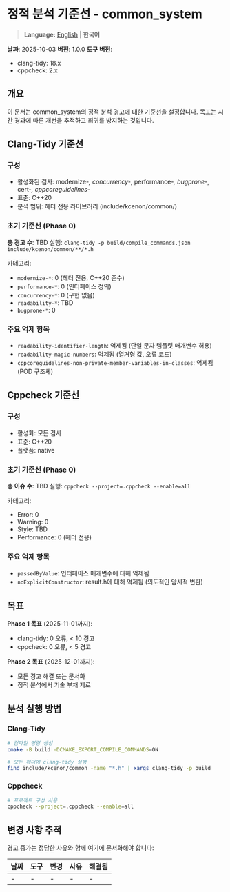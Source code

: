 # 정적 분석 기준선 - common_system

> **Language:** [English](STATIC_ANALYSIS_BASELINE.md) | **한국어**

**날짜**: 2025-10-03
**버전**: 1.0.0
**도구 버전**:
- clang-tidy: 18.x
- cppcheck: 2.x

## 개요

이 문서는 common_system의 정적 분석 경고에 대한 기준선을 설정합니다.
목표는 시간 경과에 따른 개선을 추적하고 회귀를 방지하는 것입니다.

## Clang-Tidy 기준선

### 구성
- 활성화된 검사: modernize-*, concurrency-*, performance-*, bugprone-*, cert-*, cppcoreguidelines-*
- 표준: C++20
- 분석 범위: 헤더 전용 라이브러리 (include/kcenon/common/)

### 초기 기준선 (Phase 0)

**총 경고 수**: TBD
실행: `clang-tidy -p build/compile_commands.json include/kcenon/common/**/*.h`

카테고리:
- `modernize-*`: 0 (헤더 전용, C++20 준수)
- `performance-*`: 0 (인터페이스 정의)
- `concurrency-*`: 0 (구현 없음)
- `readability-*`: TBD
- `bugprone-*`: 0

### 주요 억제 항목
- `readability-identifier-length`: 억제됨 (단일 문자 템플릿 매개변수 허용)
- `readability-magic-numbers`: 억제됨 (열거형 값, 오류 코드)
- `cppcoreguidelines-non-private-member-variables-in-classes`: 억제됨 (POD 구조체)

## Cppcheck 기준선

### 구성
- 활성화: 모든 검사
- 표준: C++20
- 플랫폼: native

### 초기 기준선 (Phase 0)

**총 이슈 수**: TBD
실행: `cppcheck --project=.cppcheck --enable=all`

카테고리:
- Error: 0
- Warning: 0
- Style: TBD
- Performance: 0 (헤더 전용)

### 주요 억제 항목
- `passedByValue`: 인터페이스 매개변수에 대해 억제됨
- `noExplicitConstructor`: result.h에 대해 억제됨 (의도적인 암시적 변환)

## 목표

**Phase 1 목표** (2025-11-01까지):
- clang-tidy: 0 오류, < 10 경고
- cppcheck: 0 오류, < 5 경고

**Phase 2 목표** (2025-12-01까지):
- 모든 경고 해결 또는 문서화
- 정적 분석에서 기술 부채 제로

## 분석 실행 방법

### Clang-Tidy
```bash
# 컴파일 명령 생성
cmake -B build -DCMAKE_EXPORT_COMPILE_COMMANDS=ON

# 모든 헤더에 clang-tidy 실행
find include/kcenon/common -name "*.h" | xargs clang-tidy -p build
```

### Cppcheck
```bash
# 프로젝트 구성 사용
cppcheck --project=.cppcheck --enable=all
```

## 변경 사항 추적

경고 증가는 정당한 사유와 함께 여기에 문서화해야 합니다:

| 날짜 | 도구 | 변경 | 사유 | 해결됨 |
|------|------|--------|--------|----------|
| - | - | - | - | - |
